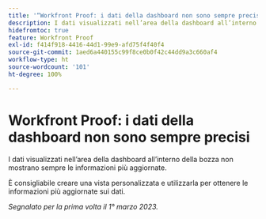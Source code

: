 ```yaml
---
title: '“Workfront Proof: i dati della dashboard non sono sempre precisi”'
description: I dati visualizzati nell’area della dashboard all’interno della bozza non mostrano sempre le informazioni più aggiornate. È consigliabile creare una vista personalizzata e utilizzarla per ottenere le informazioni più aggiornate sui dati.
hidefromtoc: true
feature: Workfront Proof
exl-id: f414f918-4416-44d1-99e9-afd75f4f40f4
source-git-commit: 1aed6a440155c99f8ce0b0f42c44dd9a3c660af4
workflow-type: ht
source-wordcount: '101'
ht-degree: 100%

---
```


# Workfront Proof: i dati della dashboard non sono sempre precisi

I dati visualizzati nell’area della dashboard all’interno della bozza non mostrano sempre le informazioni più aggiornate.

È consigliabile creare una vista personalizzata e utilizzarla per ottenere le informazioni più aggiornate sui dati.

_Segnalato per la prima volta il 1° marzo 2023._
